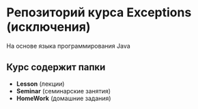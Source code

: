 # Репозиторий курса Exceptions (исключения)
На основе языка программирования Java

## Курс содержит папки
* __Lesson__ (лекции)
* __Seminar__ (семинарские занятия)
* __HomeWork__ (домашние задания)